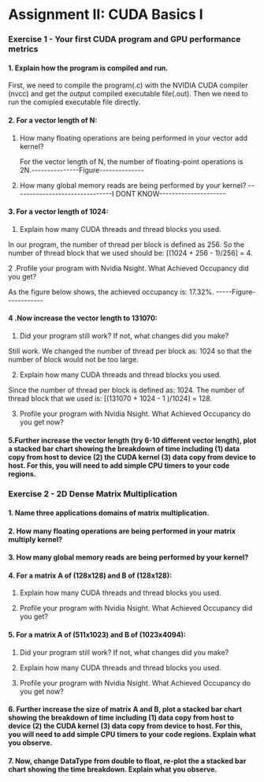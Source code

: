 #  Assignment II: CUDA Basics I

### Exercise 1 - Your first CUDA program and GPU performance metrics

#### 1. Explain how the program is compiled and run. 
First, we need to compile the program(.c) with the NVIDIA CUDA compiler (nvcc) and get the output compiled executable file(.out). Then we need to run the comipled executable file directly. 

#### 2. For a vector length of N:

1. How many floating operations are being performed in your vector add kernel?

   For the vector length of N, the number of floating-point operations is 2N.---------------Figure--------------
3. How many global memory reads are being performed by your kernel?
   -------------------------------I DONT KNOW---------------------
#### 3. For a vector length of 1024:

1. Explain how many CUDA threads and thread blocks you used.
   
In our program, the number of thread per block is defined as 256. So the number of thread block that we used should be: [(1024 + 256 - 1)/256] = 4.

2 .Profile your program with Nvidia Nsight. What Achieved Occupancy did you get?

As the figure below shows, the achieved occupancy is: 17.32%. -----Figure------------

#### 4 .Now increase the vector length to 131070:

1. Did your program still work? If not, what changes did you make?

Still work. We changed the number of thread per block as: 1024 so that the number of block would not be too large. 

2. Explain how many CUDA threads and thread blocks you used.

Since the number of thread per block is defined as: 1024. The number of thread block that we used is: [(131070 + 1024 - 1 )/1024] = 128.

3. Profile your program with Nvidia Nsight. What Achieved Occupancy do you get now?

#### 5.Further increase the vector length (try 6-10 different vector length), plot a stacked bar chart showing the breakdown of time including (1) data copy from host to device (2) the CUDA kernel (3) data copy from device to host. For this, you will need to add simple CPU timers to your code regions.

### Exercise 2 - 2D Dense Matrix Multiplication

#### 1. Name three applications domains of matrix multiplication.

#### 2. How many floating operations are being performed in your matrix multiply kernel? 

#### 3. How many global memory reads are being performed by your kernel?  

#### 4. For a matrix A of (128x128) and B of (128x128):

1. Explain how many CUDA threads and thread blocks you used.
  
2. Profile your program with Nvidia Nsight. What Achieved Occupancy did you get?

#### 5. For a matrix A of (511x1023) and B of (1023x4094):

1. Did your program still work? If not, what changes did you make?

2. Explain how many CUDA threads and thread blocks you used.

3. Profile your program with Nvidia Nsight. What Achieved Occupancy do you get now?

#### 6. Further increase the size of matrix A and B, plot a stacked bar chart showing the breakdown of time including (1) data copy from host to device (2) the CUDA kernel (3) data copy from device to host. For this, you will need to add simple CPU timers to your code regions. Explain what you observe.

#### 7. Now, change DataType from double to float, re-plot the a stacked bar chart showing the time breakdown. Explain what you observe. 
